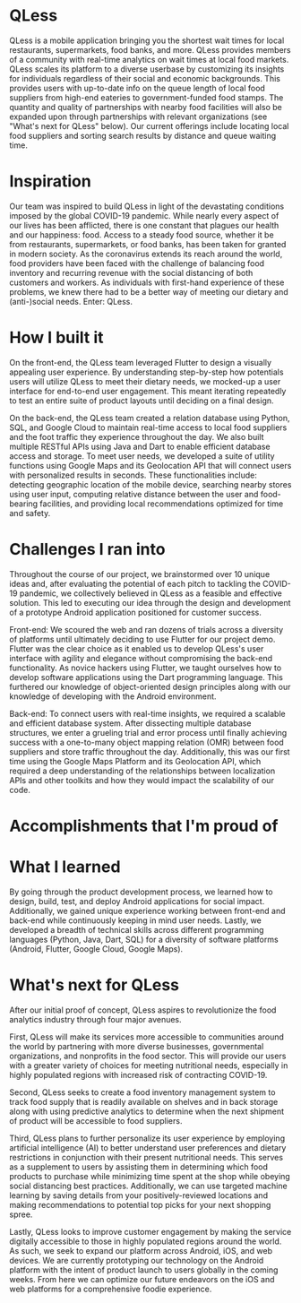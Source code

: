 # QLess

QLess is a mobile application bringing you the shortest wait times for local restaurants, supermarkets, food banks, and more. QLess provides members of a community with real-time analytics on wait times at local food markets. QLess scales its platform to a diverse userbase by customizing its insights for individuals regardless of their social and economic backgrounds. This provides users with up-to-date info on the queue length of local food suppliers from high-end eateries to government-funded food stamps. The quantity and quality of partnerships with nearby food facilities will also be expanded upon through partnerships with relevant organizations (see "What's next for QLess" below). Our current offerings include locating local food suppliers and sorting search results by distance and queue waiting time.

# Inspiration

Our team was inspired to build QLess in light of the devastating conditions imposed by the global COVID-19 pandemic. While nearly every aspect of our lives has been afflicted, there is one constant that plagues our health and our happiness: food. Access to a steady food source, whether it be from restaurants, supermarkets, or food banks, has been taken for granted in modern society. As the coronavirus extends its reach around the world, food providers have been faced with the challenge of balancing food inventory and recurring revenue with the social distancing of both customers and workers. As individuals with first-hand experience of these problems, we knew there had to be a better way of meeting our dietary and (anti-)social needs. Enter: QLess.

# How I built it

On the front-end, the QLess team leveraged Flutter to design a visually appealing user experience. By understanding step-by-step how potentials users will utilize QLess to meet their dietary needs, we mocked-up a user interface for end-to-end user engagement. This meant iterating repeatedly to test an entire suite of product layouts until deciding on a final design.

On the back-end, the QLess team created a relation database using Python, SQL, and Google Cloud to maintain real-time access to local food suppliers and the foot traffic they experience throughout the day. We also built multiple RESTful APIs using Java and Dart to enable efficient database access and storage. To meet user needs, we developed a suite of utility functions using Google Maps and its Geolocation API that will connect users with personalized results in seconds. These functionalities include: detecting geographic location of the mobile device, searching nearby stores using user input, computing relative distance between the user and food-bearing facilities, and providing local recommendations optimized for time and safety.

# Challenges I ran into

Throughout the course of our project, we brainstormed over 10 unique ideas and, after evaluating the potential of each pitch to tackling the COVID-19 pandemic, we collectively believed in QLess as a feasible and effective solution. This led to executing our idea through the design and development of a prototype Android application positioned for customer success.

Front-end: We scoured the web and ran dozens of trials across a diversity of platforms until ultimately deciding to use Flutter for our project demo. Flutter was the clear choice as it enabled us to develop QLess's user interface with agility and elegance without compromising the back-end functionality. As novice hackers using Flutter, we taught ourselves how to develop software applications using the Dart programming language. This furthered our knowledge of object-oriented design principles along with our knowledge of developing with the Android environment.

Back-end: To connect users with real-time insights, we required a scalable and efficient database system. After dissecting multiple database structures, we enter a grueling trial and error process until finally achieving success with a one-to-many object mapping relation (OMR) between food suppliers and store traffic throughout the day. Additionally, this was our first time using the Google Maps Platform and its Geolocation API, which required a deep understanding of the relationships between localization APIs and other toolkits and how they would impact the scalability of our code.

# Accomplishments that I'm proud of

# What I learned

By going through the product development process, we learned how to design, build, test, and deploy Android applications for social impact. Additionally, we gained unique experience working between front-end and back-end while continuously keeping in mind user needs. Lastly, we developed a breadth of technical skills across different programming languages (Python, Java, Dart, SQL) for a diversity of software platforms (Android, Flutter, Google Cloud, Google Maps).

# What's next for QLess

After our initial proof of concept, QLess aspires to revolutionize the food analytics industry through four major avenues.

First, QLess will make its services more accessible to communities around the world by partnering with more diverse businesses, governmental organizations, and nonprofits in the food sector. This will provide our users with a greater variety of choices for meeting nutritional needs, especially in highly populated regions with increased risk of contracting COVID-19.

Second, QLess seeks to create a food inventory management system to track food supply that is readily available on shelves and in back storage along with using predictive analytics to determine when the next shipment of product will be accessible to food suppliers.

Third, QLess plans to further personalize its user experience by employing artificial intelligence (AI) to better understand user preferences and dietary restrictions in conjunction with their present nutritional needs. This serves as a supplement to users by assisting them in determining which food products to purchase while minimizing time spent at the shop while obeying social distancing best practices. Additionally, we can use targeted machine learning by saving details from your positively-reviewed locations and making recommendations to potential top picks for your next shopping spree.

Lastly, QLess looks to improve customer engagement by making the service digitally accessible to those in highly populated regions around the world. As such, we seek to expand our platform across Android, iOS, and web devices. We are currently prototyping our technology on the Android platform with the intent of product launch to users globally in the coming weeks. From here we can optimize our future endeavors on the iOS and web platforms for a comprehensive foodie experience.
